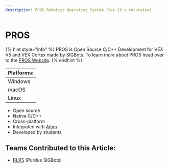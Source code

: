 ```yaml
---
description: PROS Robotics Operating System (Yes it's recursive)
---
```


# PROS

{% hint style="info" %}
PROS is Open Source C/C++ Development for VEX V5 and VEX Cortex made by SIGBots. To learn more about PROS head over to the [PROS Website](https://pros.cs.purdue.edu).
{% endhint %}

| Platforms: |
| ---------- |
| Windows    |
| macOS      |
| Linux      |

* Open source
* Native C/C++
* Cross-platform
* Integrated with [Atom](https://atom.io)
* Developed by students

## Teams Contributed to this Article:

* [BLRS](https://purduesigbots.com) (Purdue SIGBots)
